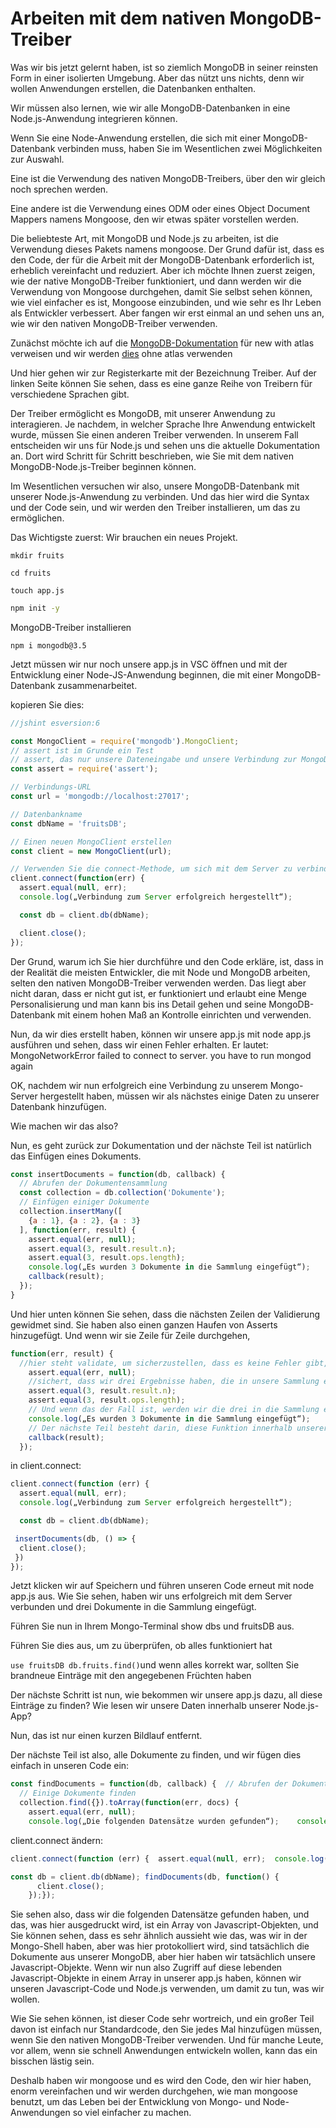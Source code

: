 # Arbeiten mit dem nativen MongoDB-Treiber

Was wir bis jetzt gelernt haben, ist so ziemlich MongoDB in seiner reinsten Form in einer isolierten Umgebung. Aber das nützt uns nichts, denn wir wollen Anwendungen erstellen, die Datenbanken enthalten.

Wir müssen also lernen, wie wir alle MongoDB-Datenbanken in eine Node.js-Anwendung integrieren können.

Wenn Sie eine Node-Anwendung erstellen, die sich mit einer MongoDB-Datenbank verbinden muss, haben Sie im Wesentlichen zwei Möglichkeiten zur Auswahl.

Eine ist die Verwendung des nativen MongoDB-Treibers, über den wir gleich noch sprechen werden.

Eine andere ist die Verwendung eines ODM oder eines Object Document Mappers namens Mongoose, den wir etwas später vorstellen werden.

Die beliebteste Art, mit MongoDB und Node.js zu arbeiten, ist die Verwendung dieses Pakets namens mongoose. Der Grund dafür ist, dass es den Code, der für die Arbeit mit der MongoDB-Datenbank erforderlich ist, erheblich vereinfacht und reduziert. Aber ich möchte Ihnen zuerst zeigen, wie der native MongoDB-Treiber funktioniert, und dann werden wir die Verwendung von Mongoose durchgehen, damit Sie selbst sehen können, wie viel einfacher es ist, Mongoose einzubinden, und wie sehr es Ihr Leben als Entwickler verbessert. Aber fangen wir erst einmal an und sehen uns an, wie wir den nativen MongoDB-Treiber verwenden.

Zunächst möchte ich auf die [MongoDB-Dokumentation](https://www.mongodb.com/docs/drivers/) für new with atlas verweisen und wir werden [dies](https://mongodb.github.io/node-mongodb-native/3.5/quick-start/quick-start/) ohne atlas verwenden

Und hier gehen wir zur Registerkarte mit der Bezeichnung Treiber. Auf der linken Seite können Sie sehen, dass es eine ganze Reihe von Treibern für verschiedene Sprachen gibt.

Der Treiber ermöglicht es MongoDB, mit unserer Anwendung zu interagieren. Je nachdem, in welcher Sprache Ihre Anwendung entwickelt wurde, müssen Sie einen anderen Treiber verwenden. In unserem Fall entscheiden wir uns für Node.js und sehen uns die aktuelle Dokumentation an. Dort wird Schritt für Schritt beschrieben, wie Sie mit dem nativen MongoDB-Node.js-Treiber beginnen können.

Im Wesentlichen versuchen wir also, unsere MongoDB-Datenbank mit unserer Node.js-Anwendung zu verbinden. Und das hier wird die Syntax und der Code sein, und wir werden den Treiber installieren, um das zu ermöglichen.

Das Wichtigste zuerst: Wir brauchen ein neues Projekt.

```
mkdir fruits
```

```
cd fruits
```

```
touch app.js
```

```bash
npm init -y
```

MongoDB-Treiber installieren

```
npm i mongodb@3.5
```

Jetzt müssen wir nur noch unsere app.js in VSC öffnen und mit der Entwicklung einer Node-JS-Anwendung beginnen, die mit einer MongoDB-Datenbank zusammenarbeitet.

kopieren Sie dies:
```js
//jshint esversion:6

const MongoClient = require('mongodb').MongoClient;
// assert ist im Grunde ein Test
// assert, das nur unsere Dateneingabe und unsere Verbindung zur MongoDB-Datenbank validiert.
const assert = require('assert');

// Verbindungs-URL
const url = 'mongodb://localhost:27017';

// Datenbankname
const dbName = 'fruitsDB';

// Einen neuen MongoClient erstellen
const client = new MongoClient(url);

// Verwenden Sie die connect-Methode, um sich mit dem Server zu verbinden
client.connect(function(err) {
  assert.equal(null, err);
  console.log(„Verbindung zum Server erfolgreich hergestellt“);

  const db = client.db(dbName);

  client.close();
});

```

Der Grund, warum ich Sie hier durchführe und den Code erkläre, ist, dass in der Realität die meisten Entwickler, die mit Node und MongoDB arbeiten, selten den nativen MongoDB-Treiber verwenden werden. Das liegt aber nicht daran, dass er nicht gut ist, er funktioniert und erlaubt eine Menge Personalisierung und man kann bis ins Detail gehen und seine MongoDB-Datenbank mit einem hohen Maß an Kontrolle einrichten und verwenden.

Nun, da wir dies erstellt haben, können wir unsere app.js mit node app.js ausführen und sehen, dass wir einen Fehler erhalten. Er lautet: MongoNetworkError failed to connect to server. you have to run mongod again

OK, nachdem wir nun erfolgreich eine Verbindung zu unserem Mongo-Server hergestellt haben, müssen wir als nächstes einige Daten zu unserer Datenbank hinzufügen.

Wie machen wir das also?

Nun, es geht zurück zur Dokumentation und der nächste Teil ist natürlich das Einfügen eines Dokuments.


```js
const insertDocuments = function(db, callback) {
  // Abrufen der Dokumentensammlung
  const collection = db.collection('Dokumente');
  // Einfügen einiger Dokumente
  collection.insertMany([
    {a : 1}, {a : 2}, {a : 3}
  ], function(err, result) {
    assert.equal(err, null);
    assert.equal(3, result.result.n);
    assert.equal(3, result.ops.length);
    console.log(„Es wurden 3 Dokumente in die Sammlung eingefügt“);
    callback(result);
  });
}
```

Und hier unten können Sie sehen, dass die nächsten Zeilen der Validierung gewidmet sind. Sie haben also einen ganzen Haufen von Asserts hinzugefügt. Und wenn wir sie Zeile für Zeile durchgehen,

```js
function(err, result) {
  //hier steht validate, um sicherzustellen, dass es keine Fehler gibt, wenn wir unser Dokument einfügen.
    assert.equal(err, null);
    //sichert, dass wir drei Ergebnisse haben, die in unsere Sammlung eingefügt werden. 
    assert.equal(3, result.result.n);
    assert.equal(3, result.ops.length);
    // Und wenn das der Fall ist, werden wir die drei in die Sammlung eingefügten Dokumente protokollieren. 
    console.log(„Es wurden 3 Dokumente in die Sammlung eingefügt“);
    // Der nächste Teil besteht darin, diese Funktion innerhalb unserer Funktion „Dokumente einfügen“ auszuführen, und der Client wird angezeigt.
    callback(result);
  });

```

in client.connect:

```js
client.connect(function (err) {
  assert.equal(null, err);
  console.log(„Verbindung zum Server erfolgreich hergestellt“);

  const db = client.db(dbName);

 insertDocuments(db, () => {
  client.close();
 })
});
```
Jetzt klicken wir auf Speichern und führen unseren Code erneut mit node app.js aus. Wie Sie sehen, haben wir uns erfolgreich mit dem Server verbunden und drei Dokumente in die Sammlung eingefügt.

Führen Sie nun in Ihrem Mongo-Terminal show dbs und fruitsDB aus.

Führen Sie dies aus, um zu überprüfen, ob alles funktioniert hat

```use fruitsDB db.fruits.find()```und wenn alles korrekt war, sollten Sie brandneue Einträge mit den angegebenen Früchten haben

Der nächste Schritt ist nun, wie bekommen wir unsere app.js dazu, all diese Einträge zu finden? Wie lesen wir unsere Daten innerhalb unserer Node.js-App?

Nun, das ist nur einen kurzen Bildlauf entfernt.

Der nächste Teil ist also, alle Dokumente zu finden, und wir fügen dies einfach in unseren Code ein:

```js
const findDocuments = function(db, callback) {  // Abrufen der Dokumentensammlung  const collection = db.collection('Dokumente');
  // Einige Dokumente finden
  collection.find({}).toArray(function(err, docs) {
    assert.equal(err, null);
    console.log(„Die folgenden Datensätze wurden gefunden“);    console.log(docs)    callback(docs);  });}
```

client.connect ändern:

```js
client.connect(function (err) {  assert.equal(null, err);  console.log(„Verbindung zum Server erfolgreich hergestellt“);

const db = client.db(dbName); findDocuments(db, function() {
      client.close();
    });});
```

Sie sehen also, dass wir die folgenden Datensätze gefunden haben, und das, was hier ausgedruckt wird, ist ein Array von Javascript-Objekten, und Sie können sehen, dass es sehr ähnlich aussieht wie das, was wir in der Mongo-Shell haben, aber was hier protokolliert wird, sind tatsächlich die Dokumente aus unserer MongoDB, aber hier haben wir tatsächlich unsere Javascript-Objekte. Wenn wir nun also Zugriff auf diese lebenden Javascript-Objekte in einem Array in unserer app.js haben, können wir unseren Javascript-Code und Node.js verwenden, um damit zu tun, was wir wollen.

Wie Sie sehen können, ist dieser Code sehr wortreich, und ein großer Teil davon ist einfach nur Standardcode, den Sie jedes Mal hinzufügen müssen, wenn Sie den nativen MongoDB-Treiber verwenden. Und für manche Leute, vor allem, wenn sie schnell Anwendungen entwickeln wollen, kann das ein bisschen lästig sein.

Deshalb haben wir mongoose und es wird den Code, den wir hier haben, enorm vereinfachen und wir werden durchgehen, wie man mongoose benutzt, um das Leben bei der Entwicklung von Mongo- und Node-Anwendungen so viel einfacher zu machen.
